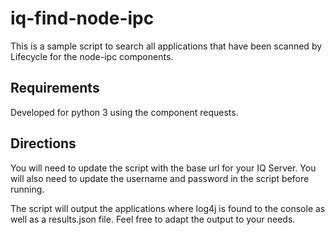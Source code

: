 # iq-find-node-ipc
This is a sample script to search all applications that have been scanned by Lifecycle for the node-ipc components.

## Requirements
Developed for python 3 using the component requests.

## Directions
You will need to update the script with the base url for your IQ Server.  You will also need to update the username and password in the script before running.

The script will output the applications where log4j is found to the console as well as a results.json file.  Feel free to adapt the output to your needs.

